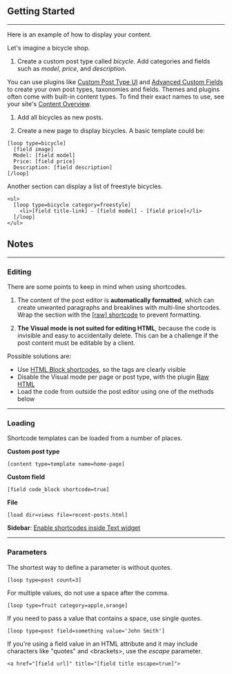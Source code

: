 
## Getting Started
---

Here is an example of how to display your content.

Let's imagine a bicycle shop.

1. Create a custom post type called *bicycle*. Add categories and fields such as *model*, *price*, and *description*.

  You can use plugins like [Custom Post Type UI](https://wordpress.org/plugins/custom-post-type-ui) and [Advanced Custom Fields](https://wordpress.org/plugins/advanced-custom-fields) to create your own post types, taxonomies and fields. Themes and plugins often come with built-in content types. To find their exact names to use, see your site's [Content Overview](index.php?page=content_overview).

1. Add all bicycles as new posts.

1. Create a new page to display bicycles. A basic template could be:

~~~
[loop type=bicycle]
  [field image]
  Model: [field model]
  Price: [field price]
  Description: [field description]
[/loop]
~~~

Another section can display a list of freestyle bicycles.

~~~
<ul>
  [loop type=bicycle category=freestyle]
    <li>[field title-link] - [field model] - [field price]</li>
  [/loop]
</ul>
~~~


## Notes
---

### Editing

There are some points to keep in mind when using shortcodes.

1. The content of the post editor is **automatically formatted**, which can create unwanted paragraphs and breaklines with multi-line shortcodes. Wrap the section with the [[raw] shortcode](options-general.php?page=ccs_reference&tab=raw) to prevent formatting.

1. **The Visual mode is not suited for editing HTML**, because the code is invisible and easy to accidentally delete. This can be a challenge if the post content must be editable by a client.

  Possible solutions are:

  - Use [HTML Block shortcodes](options-general.php?page=ccs_reference&tab=block), so the tags are clearly visible
  - Disable the Visual mode per page or post type, with the plugin [Raw HTML](http://wordpress.org/plugins/raw-html)
  - Load the code from outside the post editor using one of the methods below

---

### Loading

Shortcode templates can be loaded from a number of places.

**Custom post type**

~~~
[content type=template name=home-page]
~~~

**Custom field**

~~~
[field code_block shortcode=true]
~~~

**File**

~~~
[load dir=views file=recent-posts.html]
~~~

**Sidebar**: [Enable shortcodes inside Text widget](options-general.php?page=ccs_reference&tab=settings)

---

### Parameters


The shortest way to define a parameter is without quotes.

~~~
[loop type=post count=3]
~~~

For multiple values, do not use a space after the comma.

~~~
[loop type=fruit category=apple,orange]
~~~


If you need to pass a value that contains a space, use single quotes.

~~~
[loop type=post field=something value='John Smith']
~~~

If you're using a field value in an HTML attribute and it may include characters like "quotes" and &lt;brackets&gt;, use the *escape* parameter.

~~~
<a href="[field url]" title="[field title escape=true]">
~~~
